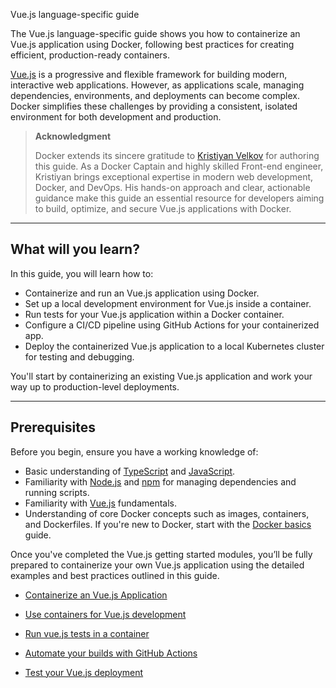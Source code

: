 Vue.js language-specific guide


The Vue.js language-specific guide shows you how to containerize an Vue.js application using Docker, following best practices for creating efficient, production-ready containers.

[Vue.js](https://vuejs.org/) is a progressive and flexible framework for building modern, interactive web applications. However, as applications scale, managing dependencies, environments, and deployments can become complex. Docker simplifies these challenges by providing a consistent, isolated environment for both development and production.

> 
> **Acknowledgment**
>
> Docker extends its sincere gratitude to [Kristiyan Velkov](https://www.linkedin.com/in/kristiyan-velkov-763130b3/) for authoring this guide. As a Docker Captain and highly skilled Front-end engineer, Kristiyan brings exceptional expertise in modern web development, Docker, and DevOps. His hands-on approach and clear, actionable guidance make this guide an essential resource for developers aiming to build, optimize, and secure Vue.js applications with Docker.
---

## What will you learn?

In this guide, you will learn how to:

- Containerize and run an Vue.js application using Docker.
- Set up a local development environment for Vue.js inside a container.
- Run tests for your Vue.js application within a Docker container.
- Configure a CI/CD pipeline using GitHub Actions for your containerized app.
- Deploy the containerized Vue.js application to a local Kubernetes cluster for testing and debugging.

You'll start by containerizing an existing Vue.js application and work your way up to production-level deployments.

---

## Prerequisites

Before you begin, ensure you have a working knowledge of:

- Basic understanding of [TypeScript](https://www.typescriptlang.org/) and [JavaScript](https://developer.mozilla.org/en-US/docs/Web/JavaScript).
- Familiarity with [Node.js](https://nodejs.org/en) and [npm](https://docs.npmjs.com/about-npm) for managing dependencies and running scripts.
- Familiarity with [Vue.js](https://vuejs.org/) fundamentals.
- Understanding of core Docker concepts such as images, containers, and Dockerfiles. If you're new to Docker, start with the [Docker basics](/get-started/docker-concepts/the-basics/what-is-a-container.md) guide.

Once you've completed the Vue.js getting started modules, you’ll be fully prepared to containerize your own Vue.js application using the detailed examples and best practices outlined in this guide.


- [Containerize an Vue.js Application](https://docs.docker.com/guides/vuejs/containerize/)

- [Use containers for Vue.js development](https://docs.docker.com/guides/vuejs/develop/)

- [Run vue.js tests in a container](https://docs.docker.com/guides/vuejs/run-tests/)

- [Automate your builds with GitHub Actions](https://docs.docker.com/guides/vuejs/configure-github-actions/)

- [Test your Vue.js deployment](https://docs.docker.com/guides/vuejs/deploy/)

